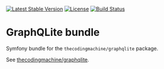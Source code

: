 [![Latest Stable Version](https://poser.pugx.org/thecodingmachine/graphqlite-bundle/v/stable)](https://packagist.org/packages/thecodingmachine/graphqlite-bundle)
[![License](https://poser.pugx.org/thecodingmachine/graphqlite-bundle/license)](https://packagist.org/packages/thecodingmachine/graphqlite-bundle)
[![Build Status](https://github.com/thecodingmachine/graphqlite-bundle/actions/workflows/test.yaml/badge.svg)](https://github.com/thecodingmachine/graphqlite-bundle/actions/workflows/test.yaml/badge.svg)

# GraphQLite bundle

Symfony bundle for the `thecodingmachine/graphqlite` package.

See [thecodingmachine/graphqlite](https://github.com/thecodingmachine/graphqlite).
